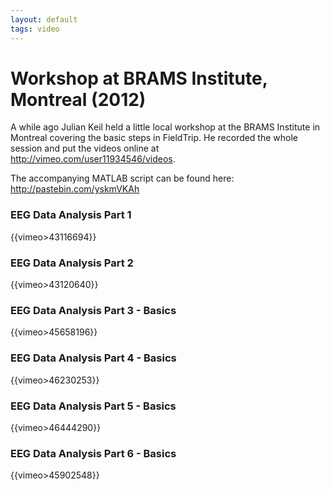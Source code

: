 ```yaml
---
layout: default
tags: video
---
```


# Workshop at BRAMS Institute, Montreal (2012)

A while ago Julian Keil held a little local workshop at the BRAMS Institute in Montreal covering the basic steps in FieldTrip. He recorded the whole session and put the videos online at http://vimeo.com/user11934546/videos. 

The accompanying MATLAB script can be found here: http://pastebin.com/yskmVKAh

### EEG Data Analysis Part 1

{{vimeo>43116694}}

### EEG Data Analysis Part 2

{{vimeo>43120640}}

### EEG Data Analysis Part 3 - Basics

{{vimeo>45658196}}

### EEG Data Analysis Part 4 - Basics

{{vimeo>46230253}}

### EEG Data Analysis Part 5 - Basics

{{vimeo>46444290}}

### EEG Data Analysis Part 6 - Basics

{{vimeo>45902548}}

